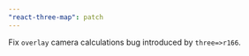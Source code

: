 ```yaml
---
"react-three-map": patch
---
```


Fix `overlay` camera calculations bug introduced by `three=>r166`.
